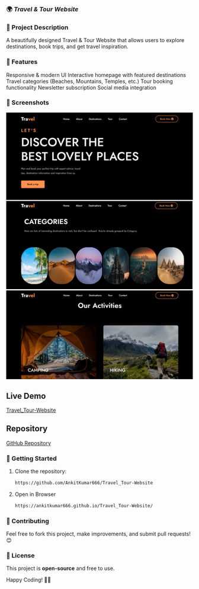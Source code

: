 ### 🌍 ***Travel & Tour Website***

### **📌 Project Description**  
A beautifully designed Travel & Tour Website that allows users to explore destinations, book trips, and get travel inspiration.

### 🚀 Features
Responsive & modern UI
Interactive homepage with featured destinations
Travel categories (Beaches, Mountains, Temples, etc.)
Tour booking functionality
Newsletter subscription
Social media integration

### **📸 Screenshots**  
![image alt](https://github.com/AnkitKumar666/Travel_Tour-Website/blob/dec0b2d707b045c4f2a14afc5152eee0e9e58811/images/Screenshot-1.png)
![image alt](https://github.com/AnkitKumar666/Travel_Tour-Website/blob/dec0b2d707b045c4f2a14afc5152eee0e9e58811/images/Screenshot-2.png)
![image alt](https://github.com/AnkitKumar666/Travel_Tour-Website/blob/dec0b2d707b045c4f2a14afc5152eee0e9e58811/images/Screenshot-3.png)


## Live Demo

[Travel_Tour-Website](https://ankitkumar666.github.io/Travel_Tour-Website/)

## Repository

[GitHub Repository]( https://github.com/AnkitKumar666/Travel_Tour-Website)

### **🚀 Getting Started**  
1. Clone the repository:  
      ```sh
   https://github.com/AnkitKumar666/Travel_Tour-Website
   ```
2. Open in Browser
      ```sh
      https://ankitkumar666.github.io/Travel_Tour-Website/
      ```

### **📢 Contributing**  
Feel free to fork this project, make improvements, and submit pull requests! 😊  

### **📜 License**  
This project is **open-source** and free to use.  

Happy Coding! 🚀🔥
